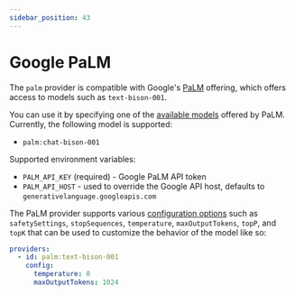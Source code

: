 ```yaml
---
sidebar_position: 43
---
```


# Google PaLM

The `palm` provider is compatible with Google's [PaLM](https://developers.generativeai.google/) offering, which offers access to models such as `text-bison-001`.

You can use it by specifying one of the [available models](https://developers.generativeai.google/models/language) offered by PaLM. Currently, the following model is supported:

- `palm:chat-bison-001`

Supported environment variables:

- `PALM_API_KEY` (required) - Google PaLM API token
- `PALM_API_HOST` - used to override the Google API host, defaults to `generativelanguage.googleapis.com`

The PaLM provider supports various [configuration options](https://github.com/promptfoo/promptfoo/blob/main/src/providers/palm.ts#L9-L18) such as `safetySettings`, `stopSequences`, `temperature`, `maxOutputTokens`, `topP`, and `topK` that can be used to customize the behavior of the model like so:

```yaml
providers:
  - id: palm:text-bison-001
    config:
      temperature: 0
      maxOutputTokens: 1024
```
